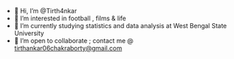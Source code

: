- 👋 Hi, I’m @Tirth4nkar
- 👀 I’m interested in football , films & life
- 🌱 I’m currently studying statistics and data analysis at West Bengal State University 
- 💞️ I’m open to collaborate ; contact me @ tirthankar06chakraborty@gmail.com
<!---
Tirth4nkar/Tirth4nkar is a ✨ special ✨ repository because its `README.md` (this file) appears on your GitHub profile.
You can click the Preview link to take a look at your changes.
--->
